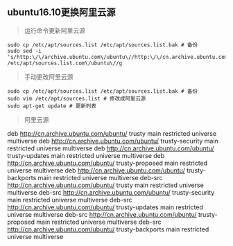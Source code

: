 ## ubuntu16.10更换阿里云源

> 运行命令更新阿里云源

```shell
sudo cp /etc/apt/sources.list /etc/apt/sources.list.bak # 备份
sudo sed -i 's/http:\/\/archive.ubuntu.com\/ubuntu\//http:\/\/cn.archive.ubuntu.com\/ubuntu\//g' /etc/apt/sources.list.com\/ubuntu\//g
```

> 手动更改阿里云源

```shell
sudo cp /etc/apt/sources.list /etc/apt/sources.list.bak # 备份
sudo vim /etc/apt/sources.list # 修改成阿里云源
sudo apt-get update # 更新列表
```

> 阿里云源

deb http://cn.archive.ubuntu.com/ubuntu/ trusty main restricted universe multiverse
deb http://cn.archive.ubuntu.com/ubuntu/ trusty-security main restricted universe multiverse
deb http://cn.archive.ubuntu.com/ubuntu/ trusty-updates main restricted universe multiverse
deb http://cn.archive.ubuntu.com/ubuntu/ trusty-proposed main restricted universe multiverse
deb http://cn.archive.ubuntu.com/ubuntu/ trusty-backports main restricted universe multiverse
deb-src http://cn.archive.ubuntu.com/ubuntu/ trusty main restricted universe multiverse
deb-src http://cn.archive.ubuntu.com/ubuntu/ trusty-security main restricted universe multiverse
deb-src http://cn.archive.ubuntu.com/ubuntu/ trusty-updates main restricted universe multiverse
deb-src http://cn.archive.ubuntu.com/ubuntu/ trusty-proposed main restricted universe multiverse
deb-src http://cn.archive.ubuntu.com/ubuntu/ trusty-backports main restricted universe multiverse

